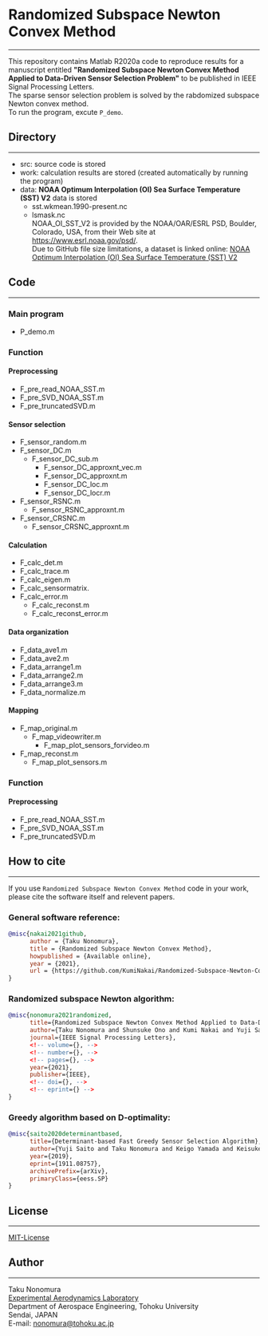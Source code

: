 <!-- Last modified: 2021/01/06 -->
# Randomized Subspace Newton Convex Method  
---
This repository contains Matlab R2020a code to reproduce results for a manuscript entitled __"Randomized Subspace Newton Convex Method Applied to Data-Driven Sensor Selection Problem"__ to be published in IEEE Signal Processing Letters.  
The sparse sensor selection problem is solved by the rabdomized subspace Newton convex method.  
To run the program, excute `P_demo`.  

## Directory  
---
- src: source code is stored  
- work: calculation results are stored (created automatically by running the program)  
- data: __NOAA Optimum Interpolation (OI) Sea Surface Temperature (SST) V2__ data is stored  
  - sst.wkmean.1990-present.nc  
  - lsmask.nc  
NOAA_OI_SST_V2 is provided by the NOAA/OAR/ESRL PSD, Boulder, Colorado, USA, from their Web site at https://www.esrl.noaa.gov/psd/.  
Due to GitHub file size limitations, a dataset is linked online: [NOAA Optimum Interpolation (OI) Sea Surface Temperature (SST) V2](https://www.esrl.noaa.gov/psd/data/gridded/data.noaa.oisst.v2.html)  

## Code  
---
### Main program  
- P_demo.m  

### Function  
#### Preprocessing  
- F_pre_read_NOAA_SST.m  
- F_pre_SVD_NOAA_SST.m  
- F_pre_truncatedSVD.m  

#### Sensor selection  
- F_sensor_random.m  
- F_sensor_DC.m  
  - F_sensor_DC_sub.m  
    - F_sensor_DC_approxnt_vec.m  
    - F_sensor_DC_approxnt.m  
    - F_sensor_DC_loc.m  
    - F_sensor_DC_locr.m  
- F_sensor_RSNC.m  
  - F_sensor_RSNC_approxnt.m  
- F_sensor_CRSNC.m  
  - F_sensor_CRSNC_approxnt.m  

#### Calculation
- F_calc_det.m  
- F_calc_trace.m  
- F_calc_eigen.m  
- F_calc_sensormatrix.  
- F_calc_error.m  
  - F_calc_reconst.m  
  - F_calc_reconst_error.m  

#### Data organization  
- F_data_ave1.m  
- F_data_ave2.m  
- F_data_arrange1.m  
- F_data_arrange2.m  
- F_data_arrange3.m  
- F_data_normalize.m  

#### Mapping
- F_map_original.m  
	- F_map_videowriter.m  
		- F_map_plot_sensors_forvideo.m  
- F_map_reconst.m  
	- F_map_plot_sensors.m  

### Function  
#### Preprocessing  
- F_pre_read_NOAA_SST.m  
- F_pre_SVD_NOAA_SST.m  
- F_pre_truncatedSVD.m  

## How to cite  
---
If you use `Randomized Subspace Newton Convex Method` code in your work, please cite the software itself and relevent papers.  
### General software reference:  
``` bibtex
@misc{nakai2021github,
      author = {Taku Nonomura},
      title = {Randomized Subspace Newton Convex Method},
      howpublished = {Available online},
      year = {2021},
      url = {https://github.com/KumiNakai/Randomized-Subspace-Newton-Convex-Method}
}
```  

### Randomized subspace Newton algorithm:  
``` bibtex
@misc{nonomura2021randomized,
      title={Randomized Subspace Newton Convex Method Applied to Data-Driven Sensor Selection Problem}, 
      author={Taku Nonomura and Shunsuke Ono and Kumi Nakai and Yuji Saito},
      journal={IEEE Signal Processing Letters},
      <!-- volume={}, -->
      <!-- number={}, -->
      <!-- pages={}, -->
      year={2021},
      publisher={IEEE},
      <!-- doi={}, -->
      <!-- eprint={} -->
}
```

### Greedy algorithm based on D-optimality:  
``` bibtex
@misc{saito2020determinantbased,
      title={Determinant-based Fast Greedy Sensor Selection Algorithm}, 
      author={Yuji Saito and Taku Nonomura and Keigo Yamada and Keisuke Asai and Yasuo Sasaki and Daisuke Tsubakino},
      year={2019},
      eprint={1911.08757},
      archivePrefix={arXiv},
      primaryClass={eess.SP}
}
```

## License  
---
[MIT-License](https://github.com/KumiNakai/Randomized-Subspace-Newton-Convex-Method/blob/master/LICENSE)

## Author
---
Taku Nonomura  
[Experimental Aerodynamics Laboratory](http://www.aero.mech.tohoku.ac.jp/eng/)  
Department of Aerospace Engineering, Tohoku University  
Sendai, JAPAN  
E-mail: nonomura@tohoku.ac.jp
